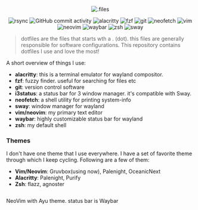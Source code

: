 <p align="center">
  <img src="https://i.imgur.com/1pMEstg.png" alt=".files" />
</p>

<p align="center">
<img src='https://img.shields.io/badge/using-rsync-criticall' alt='rsync' />
<img alt="GitHub commit activity" src="https://img.shields.io/github/commit-activity/m/abdus/dotfiles?color=critical">

<!--generate this before push-->
<img src='https://img.shields.io/badge/alacritty-v0.5;-blueviolet' alt='alacritty' />
<img src='https://img.shields.io/badge/fzf-v0.22.0-blueviolet' alt='fzf' />
<img src='https://img.shields.io/badge/git-v2.28.0-blueviolet' alt='git' />
<img src='https://img.shields.io/badge/neofetch-v7.1.0-blueviolet' alt='neofetch' />
<img src='https://img.shields.io/badge/vim-v8.2-blueviolet' alt='vim' />
<img src='https://img.shields.io/badge/neovim-v0.4.4-blueviolet' alt='neovim' />
<img src='https://img.shields.io/badge/waybar-v0.9.3-blueviolet' alt='waybar' />
<img src='https://img.shields.io/badge/zsh-v5.8-blueviolet' alt='zsh' />
<img src='https://img.shields.io/badge/sway-v1.5-blueviolet' alt='sway' />
</p>

> dotfiles are the files that starts wth a . (dot). this files are generally
> responsible for software configurations. This repository contains dotfiles
> I use and love the most!

A short overview of things I use:

- **alacritty**: this is a terminal emulator for wayland compositor.
- **fzf**: fuzzy finder. useful for searching for files etc
- **git**: version control software
- **i3status**: a status bar for 3 window manager. it's compatible with Sway.
- **neofetch**: a shell utility for printing system-info
- **sway**: window manager for wayland
- **vim/neovim**: my primary text editor
- **waybar**: highly customizable status bar for wayland
- **zsh**: my default shell

### Themes

I don't have one theme that I use everywhere. I have a set of favorite theme
through which I keep cycling. Following are a few of them:

- **Vim/Neovim**: Gruvbox(using now), Palenight, OceanicNext
- **Alacritty**: Palenight, Purify
- **Zsh**: flazz, agnoster

<p align="center">
  <img src="https://i.imgur.com/zy7vRub.png" alt="" />
  <div>NeoVim with Ayu theme. status bar is Waybar</div>
</p>
